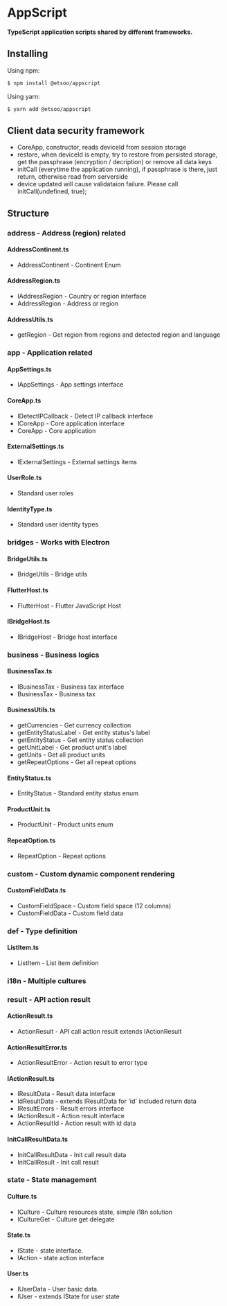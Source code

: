 # AppScript

**TypeScript application scripts shared by different frameworks.**

## Installing

Using npm:

```bash
$ npm install @etsoo/appscript
```

Using yarn:

```bash
$ yarn add @etsoo/appscript
```

## Client data security framework

- CoreApp, constructor, reads deviceId from session storage
- restore, when deviceId is empty, try to restore from persisted storage, get the passphrase (encryption / decription) or remove all data keys
- initCall (everytime the application running), if passphrase is there, just return, otherwise read from serverside
- device updated will cause validataion failure. Please call initCall(undefined, true);

## Structure

### address - Address (region) related

#### AddressContinent.ts

- AddressContinent - Continent Enum

#### AddressRegion.ts

- IAddressRegion - Country or region interface
- AddressRegion - Address or region

#### AddressUtils.ts

- getRegion - Get region from regions and detected region and language

### app - Application related

#### AppSettings.ts

- IAppSettings - App settings interface

#### CoreApp.ts

- IDetectIPCallback - Detect IP callback interface
- ICoreApp - Core application interface
- CoreApp - Core application

#### ExternalSettings.ts

- IExternalSettings - External settings items

#### UserRole.ts

- Standard user roles

#### IdentityType.ts

- Standard user identity types

### bridges - Works with Electron

#### BridgeUtils.ts

- BridgeUtils - Bridge utils

#### FlutterHost.ts

- FlutterHost - Flutter JavaScript Host

#### IBridgeHost.ts

- IBridgeHost - Bridge host interface

### business - Business logics

#### BusinessTax.ts

- IBusinessTax - Business tax interface
- BusinessTax - Business tax

#### BusinessUtils.ts

- getCurrencies - Get currency collection
- getEntityStatusLabel - Get entity status's label
- getEntityStatus - Get entity status collection
- getUnitLabel - Get product unit's label
- getUnits - Get all product units
- getRepeatOptions - Get all repeat options

#### EntityStatus.ts

- EntityStatus - Standard entity status enum

#### ProductUnit.ts

- ProductUnit - Product units enum

#### RepeatOption.ts

- RepeatOption - Repeat options

### custom - Custom dynamic component rendering

#### CustomFieldData.ts

- CustomFieldSpace - Custom field space (12 columns)
- CustomFieldData - Custom field data

### def - Type definition

#### ListItem.ts

- ListItem - List item definition

### i18n - Multiple cultures

### result - API action result

#### ActionResult.ts

- ActionResult - API call action result extends IActionResult

#### ActionResultError.ts

- ActionResultError - Action result to error type

#### IActionResult.ts

- IResultData - Result data interface
- IdResultData - extends IResultData for 'id' included return data
- IResultErrors - Result errors interface
- IActionResult - Action result interface
- ActionResultId - Action result with id data

#### InitCallResultData.ts

- InitCallResultData - Init call result data
- InitCallResult - Init call result

### state - State management

#### Culture.ts

- ICulture - Culture resources state, simple i18n solution
- ICultureGet - Culture get delegate

#### State.ts

- IState - state interface.
- IAction - state action interface

#### User.ts

- IUserData - User basic data.
- IUser - extends IState for user state

